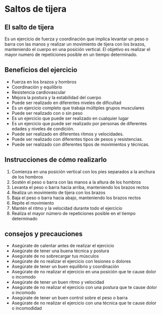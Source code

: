 # Saltos de tijera

## El salto de tijera

Es un ejercicio de fuerza y coordinación 
que implica levantar un peso o barra con las manos y realizar un movimiento de tijera con los brazos, 
manteniendo el cuerpo en una posición vertical. 
El objetivo es realizar el mayor numero de repeticiones posible en un tiempo determinado.

## Beneficios del ejercicio

- Fuerza en los brazos y hombros
- Coordinación y equilibrio
- Resistencia cardiovascular
- Mejora la postura y la estabilidad del cuerpo
- Puede ser realizado en diferentes niveles de dificultad
- Es un ejercicio completo que trabaja múltiples grupos musculares
- Puede ser realizado con o sin peso
- Es un ejercicio que puede ser realizado en cualquier lugar
- Es un ejercicio que puede ser realizado por personas de diferentes edades y niveles de condición.
- Puede ser realizado en diferentes ritmos y velocidades.
- Puede ser realizado con diferentes tipos de pesos y resistencias.
- Puede ser realizado con diferentes tipos de movimientos y técnicas.

## Instrucciones de cómo realizarlo

1. Comienza en una posición vertical con los pies separados a la anchura de los hombros
2. Sostén el peso o barra con las manos a la altura de los hombros
3. Levanta el peso o barra hacia arriba, manteniendo los brazos rectos
4. Realiza un movimiento de tijera con los brazos
5. Baja el peso o barra hacia abajo, manteniendo los brazos rectos
6. Repite el movimiento
7. Mantén el ritmo y la velocidad durante todo el ejercicio
8. Realiza el mayor número de repeticiones posible en el tiempo determinado

## consejos y precauciones

- Asegúrate de calentar antes de realizar el ejercicio
- Asegúrate de tener una buena técnica y postura
- Asegúrate de no sobrecargar tus músculos
- Asegúrate de no realizar el ejercicio con lesiones o dolores
- Asegúrate de tener un buen equilibrio y coordinación
- Asegúrate de no realizar el ejercicio en una posición que te cause dolor o incomodo
- Asegúrate de tener un buen ritmo y velocidad
- Asegúrate de no realizar el ejercicio con una postura que te cause dolor o incomodo
- Asegúrate de tener un buen control sobre el peso o barra
- Asegúrate de no realizar el ejercicio con una técnica que te cause dolor o incomodidad

